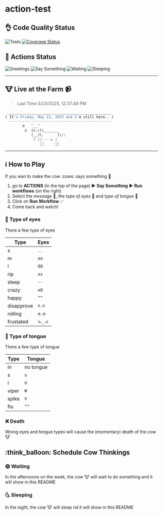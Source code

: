 # action-test

## :ok_hand: Code Quality Status
![Tests](https://github.com/gastonpereyra/action-test/workflows/Tests/badge.svg)
[![Coverage Status](https://img.shields.io/coveralls/github/gastonpereyra/action-test/master.svg)](https://coveralls.io/r/gastonpereyra/action-test?branch=master)

## :battery: Actions Status
![Greetings](https://github.com/gastonpereyra/action-test/workflows/Greetings/badge.svg)
![Say Something](https://github.com/gastonpereyra/action-test/workflows/Say%20Something/badge.svg)
![Waiting](https://github.com/gastonpereyra/action-test/workflows/Waiting/badge.svg)
![Sleeping](https://github.com/gastonpereyra/action-test/workflows/Sleeping/badge.svg)

---

## :cow: Live at the Farm :video_camera:

> Last Time 5/23/2025, 12:37:49 PM

```js
 ________________________________________________
( It's Friday, May 23, 2025 and I'm still here.. )
 ------------------------------------------------
        o   ^__^
         o  (ಠ.ಠ)\_______
            (__)\       )\/\
             V ||----w |
                ||     ||
```

---

## :information_source: How to Play

If you wan to make the cow :cows: says something :speech_balloon:

1. go to **ACTIONS** (in the top of the page) :arrow_forward: **Say Something** :arrow_forward: **Run workflows** (on the right)
2. Select the *message* :speech_balloon:, the *type of eyes* :eyes: and *type of tongue* :tongue:
3. Click on **Run Workflow** :white_check_mark:
4. Come back and watch!

### :eyes: Type of eyes

There a few type of eyes

| Type | Eyes |
|------|------|
| s    | `..` |
| m    | `oo` |
| l    | `OO` |
| rip  | `xx` |
| sleep | `--` |
| crazy | `oO` |
| happy | `^^` |
| disapprove | `ಠ.ಠ` |
| rolling | `◔.◔` |
| frustated | `⋋_⋌` |

### :tongue: Type of tongue

There a few type of tongue

| Type | Tongue |
|------|------|
| in   | no tongue |
| s    | `u` |
| l    | `U` |
| viper | `W` |
| spike | `V` |
| flu | `^^` |

### :x: Death

Wrong eyes and tongue types will cause the (momentary) death of the cow :cow:

## :think_balloon: Schedule Cow Thinkings

### :sun_with_face: Waiting

In the afternoons on the week, the cow :cow: will wait to do something and it will show in this README

### :last_quarter_moon_with_face: Sleeping

In the night, the cow :cow: will sleep nd it will show in this README

